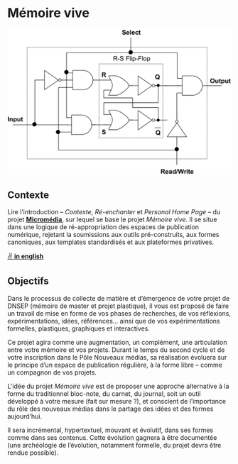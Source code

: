 # Mémoire vive

![A Binary cell (BC) for RAM memory](ram.png)

## Contexte

Lire l’introduction – _Contexte_, _Ré-enchanter_ et _Personal Home Page_ – du projet **[Micromédia](../micromedia)**, sur lequel se base le projet _Mémoire vive_. Il se situe dans une logique de ré-appropriation des espaces de publication numérique, rejetant la soumissions aux outils pré-construits, aux formes canoniques, aux templates standardisés et aux plateformes privatives.

[✌ **in english**](?en)

## Objectifs

Dans le processus de collecte de matière et d’émergence de votre projet de DNSEP (mémoire de master et projet plastique), il vous est proposé de faire un travail de mise en forme de vos phases de recherches, de vos réflexions, expérimentations, idées, références… ainsi que de vos expérimentations formelles, plastiques, graphiques et interactives.

Ce projet agira comme une augmentation, un complément, une articulation entre votre mémoire et vos projets. Durant le temps du second cycle et de votre inscription dans le Pôle Nouveaux médias, sa réalisation évoluera sur le principe d’un espace de publication régulière, à la forme libre – comme un compagnon de vos projets.

L’idée du projet _Mémoire vive_ est de proposer une approche alternative à la forme du traditionnel bloc-note, du carnet, du journal, soit un outil développé à votre mesure (fait sur mesure ?), et conscient de l’importance du rôle des nouveaux médias dans le partage des idées et des formes aujourd’hui. 

Il sera incrémental, hypertextuel, mouvant et évolutif, dans ses formes comme dans ses contenus. Cette évolution gagnera à être documentée (une archéologie de l’évolution, notamment formelle, du projet devra être rendue possible).
